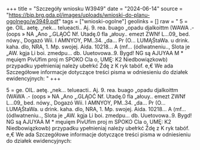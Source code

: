 +++
title = "Szczegóły wniosku W3949"
date = "2024-06-14"
source = "https://bip.brg.gda.pl/images/uploads/wnioski-do-planu-ogolnego/w3949.pdf"
tags = ["wnioski-ogolne"]
geolinks = []
raw = " 5 = ge. OIL. aetę. „nek... telueacti.. Aj. 9. rea. buago „opadu djalkoittm (WAWA .- (oops » NA „Ano „.GLĄOĆ Nf. Utadę.0 fla „ałouy.. emezt ZWNf L...09_ bed. nówy., Dogazó Wii. l AMNYOY, PM..34. „da... Pr (O... LUMĄŚtaWa. u drink. kaha. dlo, NRA, 1. Mp. swojej. Aida. 10218... A  (mf... (ódlwatneniu.., Slota je „AW. kgja Li boi. zmedpu... db. Uuetovowa..9. Bygd! NG są AJUYAA M * męuięm PivUfim proj m SPOKO Cla o, UMĘ: K2 Niedbowiązkowb) przypadku ypełnieniaj należy ubełrkć Źdę z K ryk tabóf. e,€ We ada Szczegółowe informacje dotyczące treści pisma w odniesieniu do działek ewidencyjnych: "
+++

 5 =
ge. OIL. aetę. „nek... telueacti.. Aj. 9. rea. buago „opadu djalkoittm
(WAWA .- (oops » NA „Ano „.GLĄOĆ Nf. Utadę.0 fla „ałouy.. emezt
ZWNf L...09_ bed. nówy., Dogazó Wii. l AMNYOY, PM..34. „da... Pr (O... LUMĄŚtaWa. u
drink. kaha. dlo, NRA, 1. Mp. swojej. Aida. 10218... A 
(mf... (ódlwatneniu.., Slota je „AW. kgja Li boi. zmedpu... db. Uuetovowa..9. Bygd!
NG są AJUYAA M * męuięm PivUfim proj m SPOKO Cla o, UMĘ:
K2 Niedbowiązkowb) przypadku ypełnieniaj należy ubełrkć Źdę z K ryk tabóf. e,€ We ada
Szczegółowe informacje dotyczące treści pisma w odniesieniu do działek ewidencyjnych:



